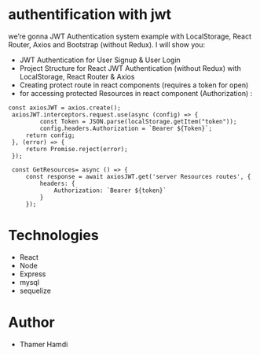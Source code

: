 # authentification with jwt 

 we’re gonna JWT Authentication system example with LocalStorage, React Router, Axios and Bootstrap (without Redux). I will show you:
 - JWT Authentication for User Signup & User Login
 - Project Structure for React JWT Authentication (without Redux) with LocalStorage, React Router & Axios
 - Creating protect route in react components (requires a token for open)
 - for accessing protected Resources in react component (Authorization) :

 ```
 const axiosJWT = axios.create();
  axiosJWT.interceptors.request.use(async (config) => {
          const Token = JSON.parse(localStorage.getItem("token"));
          config.headers.Authorization = `Bearer ${Token}`;
      return config;
  }, (error) => {
      return Promise.reject(error);
  });

  const GetResources= async () => {
      const response = await axiosJWT.get('server Resources routes', {
          headers: {
              Authorization: `Bearer ${token}`
          }
      });
 ```


# Technologies
- React
- Node
- Express
- mysql
- sequelize

# Author
- Thamer Hamdi
